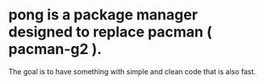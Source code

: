 # pong is a package manager designed to replace pacman ( pacman-g2 ). 

The goal is to have something with simple and clean code that is also fast.
